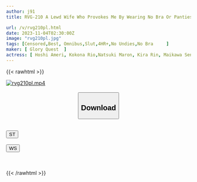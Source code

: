 ```yaml
---
author: j91
title: RVG-210 A Lewd Wife Who Provokes Me By Wearing No Bra Or Panties Has Moved Next Door! BEST VOL.4

url: /v/rvg210pl.html
date: 2023-11-04T02:30:00Z
image: "rvg210pl.jpg"
tags: [Censored,Best, Omnibus,Slut,4HR+,No Undies,No Bra	 ]
maker: [ Glory Quest  ]
actress: [ Hoshi Ameri, Kokona Rio,Natsuki Maron, Kira Rin, Maikawa Sena ,Tsubaki Rika]
---
```



{{< rawhtml >}}

<div class="video" data-videoid="6QMmK7Q8vBU9DqO">
    <a href="javascript:;">
        <img src="https://my.j91.asia/v/rvg210pl.jpg" width="WIDTH" height="HEIGHT" alt="rvg210pl.mp4" loading="lazy">
    </a>
</div>

<script type="text/javascript" src="https://j91.asia/asset/on-demand-st.js"></script>

<br>
  <link rel="stylesheet" href="https://j91.asia/asset/bs5.css">
  
  <center>
  <button class="btn btn-primary" type="button" data-bs-toggle="collapse" data-bs-target=".multi-collapse" aria-expanded="false" aria-controls="multiCollapseExample1 multiCollapseExample2"><h2>Download</h2></button></center>
</p>
<div class="row">
  <div class="col">
    <div class="collapse multi-collapse" id="multiCollapseExample1">
      <div class="card card-body">
	      	      <br>
<div class="buttons">  
<a href="https://streamtape.to/v/6QMmK7Q8vBU9DqO"><button class="btn-hover color-3"><i class="fa fa-download"></i> ST</button></a></div>
    </div>
  </div>
</div>
  <div class="col">
    <div class="collapse multi-collapse" id="multiCollapseExample2">
      <div class="card card-body">
	      <br>
<div class="buttons">
    <a href="https://wolfstream.tv/goj9ar7n7dvd"><button class="btn-hover color-9"><i class="fa fa-download"></i> WS</button></a></div>
<br><br>
      </div>
    </div>
  </div>
</div>

{{< /rawhtml >}}
